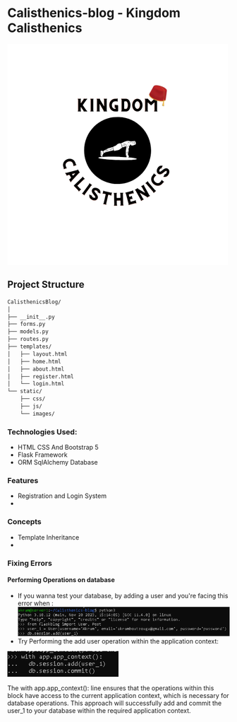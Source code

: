 # Calisthenics-blog - Kingdom Calisthenics
![Alt text](./CalisthenicsBlog/static/images/logo.png)


## Project Structure
```bash
CalisthenicsBlog/
│
├── __init__.py
├── forms.py
├── models.py
├── routes.py
├── templates/
│   ├── layout.html
│   ├── home.html
│   ├── about.html
│   ├── register.html
│   └── login.html
└── static/
    ├── css/
    ├── js/
    └── images/
```	

### Technologies Used:
- HTML CSS And Bootstrap 5
- Flask Framework
- ORM SqlAlchemy Database

### Features
- Registration and Login System
- 


### Concepts
- Template Inheritance
- 


### Fixing Errors

#### Performing Operations on database
- If you wanna test your database, by adding a user and you're facing this error when :
![Alt text](./CalisthenicsBlog/static/images/add_user_err.png)
- Try Performing the add user operation within the application context:

![Alt text](./CalisthenicsBlog/static/images/fix_add_user.png)

The with app.app_context(): line ensures that the operations within this block have access to the current application context, which is necessary for database operations.
This approach will successfully add and commit the user_1 to your database within the required application context.